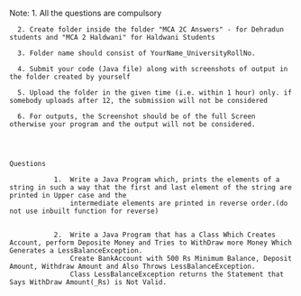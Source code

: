 Note: 1. All the questions are compulsory 

      2. Create folder inside the folder "MCA 2C Answers" - for Dehradun students and "MCA 2 Haldwani" for Haldwani Students 
    
      3. Folder name should consist of YourName_UniversityRollNo.
      
      4. Submit your code (Java file) along with screenshots of output in the folder created by yourself 
      
      5. Upload the folder in the given time (i.e. within 1 hour) only. if somebody uploads after 12, the submission will not be considered
      
      6. For outputs, the Screenshot should be of the full Screen otherwise your program and the output will not be considered.
      
      
      
                                                                   Questions
                                                                   
               1.  Write a Java Program which, prints the elements of a string in such a way that the first and last element of the string are printed in Upper case and the 
                   intermediate elements are printed in reverse order.(do not use inbuilt function for reverse)
                   
                   
               2.  Write a Java Program that has a Class Which Creates Account, perform Deposite Money and Tries to WithDraw more Money Which Generates a LessBalanceException.
                   Create BankAccount with 500 Rs Minimum Balance, Deposit Amount, Withdraw Amount and Also Throws LessBalanceException.
                   Class LessBalanceException returns the Statement that Says WithDraw Amount(_Rs) is Not Valid.
                  
                     

